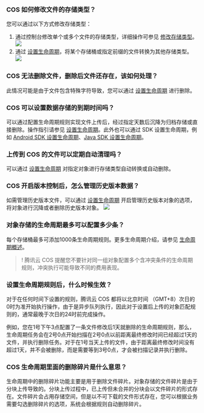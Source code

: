 ### COS 如何修改文件的存储类型？

您可以通过以下方式修改存储类型：
1. 通过控制台修改单个或多个文件的存储类型，详细操作可参见 [修改存储类型](https://cloud.tencent.com/document/product/436/33492)。
![](https://main.qcloudimg.com/raw/95353901b00bb26eb7f9408cfe41c4fd.png)
2. 通过 [设置生命周期](https://cloud.tencent.com/document/product/436/14605)，将某个存储桶或指定前缀的文件转换为其他存储类型。
![](https://main.qcloudimg.com/raw/07b1b0764668897f891fe70f75f7ff52.png)

### COS 无法删除文件，删除后文件还存在，该如何处理？

此情况可能是由于文件包含特殊字符导致，您可以通过 [设置生命周期](https://cloud.tencent.com/document/product/436/14605) 进行删除。

### COS 可以设置数据存储的到期时间吗？

可以通过配置生命周期规则实现文件上传后，经过指定天数后沉降为归档存储或直接删除。操作指引请参见 [设置生命周期](https://cloud.tencent.com/document/product/436/14605)。此外也可以通过 SDK 设置生命周期，例如 [Android SDK 设置生命周期](https://cloud.tencent.com/document/product/436/41904)、[Java SDK 设置生命周期](https://cloud.tencent.com/document/product/436/50705)。

### 上传到 COS 的文件可以定期自动清理吗？

可以通过 [设置生命周期](https://cloud.tencent.com/document/product/436/14605) 对指定对象进行存储类型自动转换或自动删除。

### COS 开启版本控制后，怎么管理历史版本数据？

如需管理历史版本文件，可以通过 [设置生命周期](https://cloud.tencent.com/document/product/436/14605) 开启管理历史版本对象的选项，将对象进行沉降或者删除历史版本对象。
![](https://main.qcloudimg.com/raw/27023d0296116a2734cd71a54aaf8ad1.png)

### 对象存储的生命周期最多可以配置多少条？

每个存储桶最多可添加1000条生命周期规则。更多生命周期介绍，请参见 [生命周期概述](https://cloud.tencent.com/document/product/436/17028)。

>! 腾讯云 COS 提醒您不要针对同一组对象配置多个含冲突条件的生命周期规则，冲突执行可能导致不同的费用表现。
>

### 设置生命周期规则后，什么时候生效？

对于在任何时间下设置的规则，腾讯云 COS 都将以北京时间 （GMT+8）次日的0时为准开始执行操作，由于是异步队列执行，因此对于设置后上传的对象匹配规则的，通常最晚于次日的24时前完成操作。

例如，您在1号下午3点配置了一条文件修改后1天就删除的生命周期规则，那么，生命周期任务会在2号0点开始扫描在2号0点以前距离最终修改时间已经超过1天的文件，并执行删除任务。对于在1号当天上传的文件，由于距离最终修改时间没有超过1天，并不会被删除，而是需要等到3号0点，才会被扫描记录并执行删除。

### COS 生命周期里面的删除碎片是什么意思？

生命周期中的删除碎片功能主要是用于删除文件碎片。对象存储的文件碎片是由于分块上传导致的。分块上传过程中，已上传但未合并的分块会以文件碎片的形式存在。文件碎片会占用存储空间，但是以不可下载的文件形式存在，您可以根据业务需要勾选删除碎片的选项，系统会根据规则自动删除碎片。
